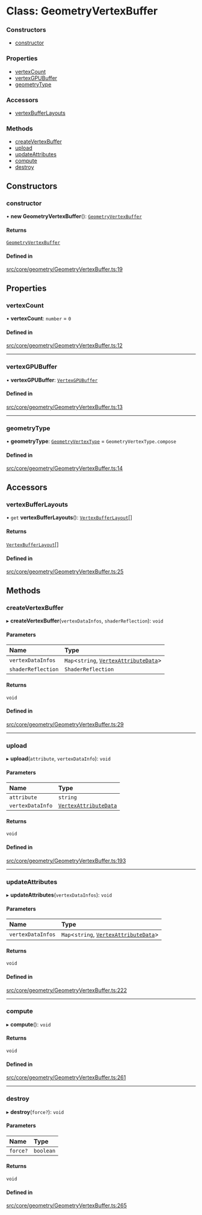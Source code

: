 # Class: GeometryVertexBuffer

### Constructors

- [constructor](GeometryVertexBuffer.md#constructor)

### Properties

- [vertexCount](GeometryVertexBuffer.md#vertexcount)
- [vertexGPUBuffer](GeometryVertexBuffer.md#vertexgpubuffer)
- [geometryType](GeometryVertexBuffer.md#geometrytype)

### Accessors

- [vertexBufferLayouts](GeometryVertexBuffer.md#vertexbufferlayouts)

### Methods

- [createVertexBuffer](GeometryVertexBuffer.md#createvertexbuffer)
- [upload](GeometryVertexBuffer.md#upload)
- [updateAttributes](GeometryVertexBuffer.md#updateattributes)
- [compute](GeometryVertexBuffer.md#compute)
- [destroy](GeometryVertexBuffer.md#destroy)

## Constructors

### constructor

• **new GeometryVertexBuffer**(): [`GeometryVertexBuffer`](GeometryVertexBuffer.md)

#### Returns

[`GeometryVertexBuffer`](GeometryVertexBuffer.md)

#### Defined in

[src/core/geometry/GeometryVertexBuffer.ts:19](https://github.com/Orillusion/orillusion/blob/main/src/core/geometry/GeometryVertexBuffer.ts#L19)

## Properties

### vertexCount

• **vertexCount**: `number` = `0`

#### Defined in

[src/core/geometry/GeometryVertexBuffer.ts:12](https://github.com/Orillusion/orillusion/blob/main/src/core/geometry/GeometryVertexBuffer.ts#L12)

___

### vertexGPUBuffer

• **vertexGPUBuffer**: [`VertexGPUBuffer`](VertexGPUBuffer.md)

#### Defined in

[src/core/geometry/GeometryVertexBuffer.ts:13](https://github.com/Orillusion/orillusion/blob/main/src/core/geometry/GeometryVertexBuffer.ts#L13)

___

### geometryType

• **geometryType**: [`GeometryVertexType`](../enums/GeometryVertexType.md) = `GeometryVertexType.compose`

#### Defined in

[src/core/geometry/GeometryVertexBuffer.ts:14](https://github.com/Orillusion/orillusion/blob/main/src/core/geometry/GeometryVertexBuffer.ts#L14)

## Accessors

### vertexBufferLayouts

• `get` **vertexBufferLayouts**(): [`VertexBufferLayout`](VertexBufferLayout.md)[]

#### Returns

[`VertexBufferLayout`](VertexBufferLayout.md)[]

#### Defined in

[src/core/geometry/GeometryVertexBuffer.ts:25](https://github.com/Orillusion/orillusion/blob/main/src/core/geometry/GeometryVertexBuffer.ts#L25)

## Methods

### createVertexBuffer

▸ **createVertexBuffer**(`vertexDataInfos`, `shaderReflection`): `void`

#### Parameters

| Name | Type |
| :------ | :------ |
| `vertexDataInfos` | `Map`\<`string`, [`VertexAttributeData`](../types/VertexAttributeData.md)\> |
| `shaderReflection` | `ShaderReflection` |

#### Returns

`void`

#### Defined in

[src/core/geometry/GeometryVertexBuffer.ts:29](https://github.com/Orillusion/orillusion/blob/main/src/core/geometry/GeometryVertexBuffer.ts#L29)

___

### upload

▸ **upload**(`attribute`, `vertexDataInfo`): `void`

#### Parameters

| Name | Type |
| :------ | :------ |
| `attribute` | `string` |
| `vertexDataInfo` | [`VertexAttributeData`](../types/VertexAttributeData.md) |

#### Returns

`void`

#### Defined in

[src/core/geometry/GeometryVertexBuffer.ts:193](https://github.com/Orillusion/orillusion/blob/main/src/core/geometry/GeometryVertexBuffer.ts#L193)

___

### updateAttributes

▸ **updateAttributes**(`vertexDataInfos`): `void`

#### Parameters

| Name | Type |
| :------ | :------ |
| `vertexDataInfos` | `Map`\<`string`, [`VertexAttributeData`](../types/VertexAttributeData.md)\> |

#### Returns

`void`

#### Defined in

[src/core/geometry/GeometryVertexBuffer.ts:222](https://github.com/Orillusion/orillusion/blob/main/src/core/geometry/GeometryVertexBuffer.ts#L222)

___

### compute

▸ **compute**(): `void`

#### Returns

`void`

#### Defined in

[src/core/geometry/GeometryVertexBuffer.ts:261](https://github.com/Orillusion/orillusion/blob/main/src/core/geometry/GeometryVertexBuffer.ts#L261)

___

### destroy

▸ **destroy**(`force?`): `void`

#### Parameters

| Name | Type |
| :------ | :------ |
| `force?` | `boolean` |

#### Returns

`void`

#### Defined in

[src/core/geometry/GeometryVertexBuffer.ts:265](https://github.com/Orillusion/orillusion/blob/main/src/core/geometry/GeometryVertexBuffer.ts#L265)
